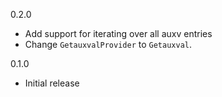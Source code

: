 0.2.0

- Add support for iterating over all auxv entries
- Change `GetauxvalProvider` to `Getauxval`.

0.1.0

- Initial release
